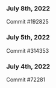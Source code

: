### July 8th, 2022

Commit #192825

### July 5th, 2022

Commit #314353


### July 4th, 2022

Commit #72281
